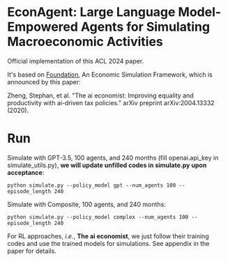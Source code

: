 # EconAgent: Large Language Model-Empowered Agents for Simulating Macroeconomic Activities
Official implementation of this ACL 2024 paper.

It's based on [Foundation](https://github.com/MaciejMacko/ai-economist), An Economic Simulation Framework, which is announced by this paper: 

Zheng, Stephan, et al. "The ai economist: Improving equality and productivity with ai-driven tax policies." arXiv preprint arXiv:2004.13332 (2020).

# Run
Simulate with GPT-3.5, 100 agents, and 240 months (fill openai.api_key in simulate_utils.py), **we will update unfilled codes in simulate.py upon acceptance**: 

`python simulate.py --policy_model gpt --num_agents 100 --episode_length 240`

Simulate with Composite, 100 agents, and 240 months:

`python simulate.py --policy_model complex --num_agents 100 --episode_length 240`

For RL approaches, *i.e.*, **The ai economist**, we just follow their training codes and use the trained models for simulations. See appendix in the paper for details.
